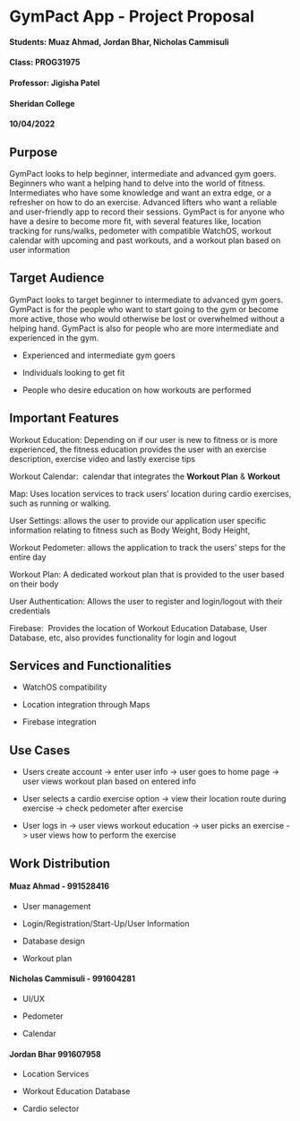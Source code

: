 # GymPact App - Project Proposal 
#### Students: Muaz Ahmad, Jordan Bhar, Nicholas Cammisuli 

#### Class: PROG31975

#### Professor: Jigisha Patel 

#### Sheridan College 

#### 10/04/2022 


## Purpose 

GymPact looks to help beginner, intermediate and advanced gym goers. Beginners who want a helping hand to delve into the world of fitness. Intermediates who have some knowledge and want an extra edge, or a refresher on how to do an exercise. Advanced lifters who want a reliable and user-friendly app to record their sessions. GymPact is for anyone who have a desire to become more fit, with several features like, location tracking for runs/walks, pedometer with compatible WatchOS, workout calendar with upcoming and past workouts, and a workout plan based on user information 

## Target Audience 

GymPact looks to target beginner to intermediate to advanced gym goers. GymPact is for the people who want to start going to the gym or become more active, those who would otherwise be lost or overwhelmed without a helping hand. GymPact is also for people who are more intermediate and experienced in the gym.  

-   Experienced and intermediate gym goers 
    
-   Individuals looking to get fit 
    
-   People who desire education on how workouts are performed 
    

## Important Features 

Workout Education: Depending on if our user is new to fitness or is more experienced, the fitness education provides the user with an exercise description, exercise video and lastly exercise tips  

Workout Calendar:  calendar that integrates the **Workout Plan** & **Workout**

Map: Uses location services to track users’ location during cardio exercises, such as running or walking.

User Settings: allows the user to provide our application user specific information relating to fitness such as Body Weight, Body Height, 

Workout Pedometer: allows the application to track the users’ steps for the entire day 

Workout Plan: A dedicated workout plan that is provided to the user based on their body  

User Authentication: Allows the user to register and login/logout with their credentials 

Firebase:  Provides the location of Workout Education Database, User Database, etc, also provides functionality for login and logout 

## Services and Functionalities 

-   WatchOS compatibility 
    
-   Location integration through Maps 
    
-   Firebase integration 
    

## Use Cases 

-   Users create account -> enter user info -> user goes to home page -> user views workout plan based on entered info 
    
-   User selects a cardio exercise option -> view their location route during exercise -> check pedometer after exercise 
    
-   User logs in -> user views workout education -> user picks an exercise -> user views how to perform the exercise 
    

## Work Distribution 

 #### Muaz Ahmad - 991528416 
    

-   User management 

-   Login/Registration/Start-Up/User Information     

-   Database design 
    
-   Workout plan 
    

#### Nicholas Cammisuli - 991604281 
    

-   UI/UX 
    
-   Pedometer 
    
-   Calendar 
    

#### Jordan Bhar 991607958 
    

-   Location Services 
    
-   Workout Education Database 
    
-   Cardio selector
